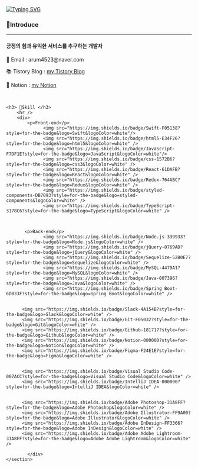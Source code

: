 <body>
    <a href="https://git.io/typing-svg"><img src="https://readme-typing-svg.herokuapp.com?font=Fira+Code&pause=1000&color=15485F&width=435&lines=%EC%95%88%EB%85%95%ED%95%98%EC%84%B8%EC%9A%94!%F0%9F%91%8B+arumPark%EC%9E%85%EB%8B%88%EB%8B%A4" alt="Typing SVG" /></a>
    <section>
        <h3> 📢Introduce </h3>
        <hr/>
        <div>
            <h4>긍정의 힘과 유익한 서비스를 추구하는 개발자</h4>
            <p>📧 Email  : arum4523@naver.com</p>
            <p>📚 Tistory Blog : <a href="https://codingnewbie.tistory.com/" target="_blank">my Tistory Blog</a><p>
            <p>📗 Notion : <a href="https://www.notion.so/99b8842aa02346ada265218310d30df3?pvs=4" target="_blank">my Notion</a><p>
        </div>
    </section>
    <br />
      
    

     
        
    <h3> 🔧Skill </h3>
        <hr />
        <div>
            <p>Front-end</p>
                  <img src="https://img.shields.io/badge/Swift-F05138?style=for-the-badge&logo=Swift&logoColor=white"/>
                  <img src="https://img.shields.io/badge/html5-E34F26?style=for-the-badge&logo=html5&logoColor=white" />
                  <img src="https://img.shields.io/badge/JavaScript-F7DF1E?style=for-the-badge&logo=JavaScript&logoColor=white"/>
                  <img src="https://img.shields.io/badge/css-1572B6?style=for-the-badge&logo=css3&logoColor=white" />
                  <img src="https://img.shields.io/badge/React-61DAFB?style=for-the-badge&logo=React&logoColor=white" />
                  <img src="https://img.shields.io/badge/Redux-764ABC?style=for-the-badge&logo=Redux&logoColor=white" />
                  <img src="https://img.shields.io/badge/styled-components-DB7093?style=for-the-badge&logo=styled-components&logoColor=white" />
                  <img src="https://img.shields.io/badge/TypeScript-3178C6?style=for-the-badge&logo=TypeScript&logoColor=white" />



           <p>Back-end</p>  
                  <img src="https://img.shields.io/badge/Node.js-339933?style=for-the-badge&logo=Node.js&logoColor=white" />
                  <img src="https://img.shields.io/badge/jQuery-0769AD?style=for-the-badge&logo=jQuery&logoColor=white" />
                  <img src="https://img.shields.io/badge/Sequelize-52B0E7?style=for-the-badge&logo=Sequelize&logoColor=white" />
                  <img src="https://img.shields.io/badge/MySQL-4479A1?style=for-the-badge&logo=MySQL&logoColor=white" />
                  <img src="https://img.shields.io/badge/Java-007396?style=for-the-badge&logo=Java&logoColor=white" />
                  <img src="https://img.shields.io/badge/Spring Boot-6DB33F?style=for-the-badge&logo=Spring Boot&logoColor=white" />
            
         
          <img src="https://img.shields.io/badge/Slack-4A154B?style=for-the-badge&logo=Slack&logoColor=white" />
          <img src="https://img.shields.io/badge/Git-F05032?style=for-the-badge&logo=Git&logoColor=white" />
          <img src="https://img.shields.io/badge/Github-181717?style=for-the-badge&logo=Github&logoColor=white" />
          <img src="https://img.shields.io/badge/Notion-000000?style=for-the-badge&logo=Notion&logoColor=white" />
          <img src="https://img.shields.io/badge/Figma-F24E1E?style=for-the-badge&logo=Figma&logoColor=white" />
           

          <img src="https://img.shields.io/badge/Visual Studio Code-007ACC?style=for-the-badge&logo=Visual Studio Code&logoColor=white" />
          <img src="https://img.shields.io/badge/IntelliJ IDEA-000000?style=for-the-badge&logo=IntelliJ IDEA&logoColor=white" />
           
       
          <img src="https://img.shields.io/badge/Adobe Photoshop-31A8FF?style=for-the-badge&logo=Adobe Photoshop&logoColor=white" />
          <img src="https://img.shields.io/badge/Adobe Illustrator-FF9A00?style=for-the-badge&logo=Adobe Illustrator&logoColor=white" />
          <img src="https://img.shields.io/badge/Adobe InDesign-FF3366?style=for-the-badge&logo=Adobe InDesign&logoColor=white" />
          <img src="https://img.shields.io/badge/Adobe Adobe Lightroom-31A8FF?style=for-the-badge&logo=Adobe Adobe Lightroom&logoColor=white" />
            
            </div>
    </section>
</doby>
    
